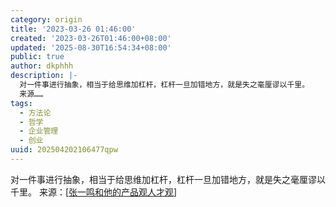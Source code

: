 ```yaml
---
category: origin
title: '2023-03-26 01:46:00'
created: '2023-03-26T01:46:00+08:00'
updated: '2025-08-30T16:54:34+08:00'
public: true
author: dkphhh
description: |-
  对一件事进行抽象，相当于给思维加杠杆，杠杆一旦加错地方，就是失之毫厘谬以千里。
  来源……
tags:
  - 方法论
  - 哲学
  - 企业管理
  - 创业
uuid: 202504202106477qpw
---
```


对一件事进行抽象，相当于给思维加杠杆，杠杆一旦加错地方，就是失之毫厘谬以千里。
来源：[[张一鸣和他的产品观人才观]]

[//begin]: # "Autogenerated link references for markdown compatibility"
[张一鸣和他的产品观人才观]: ../reading/%E5%BC%A0%E4%B8%80%E9%B8%A3%E5%92%8C%E4%BB%96%E7%9A%84%E4%BA%A7%E5%93%81%E8%A7%82%E4%BA%BA%E6%89%8D%E8%A7%82 "张一鸣和他的产品观人才观"
[//end]: # "Autogenerated link references"
